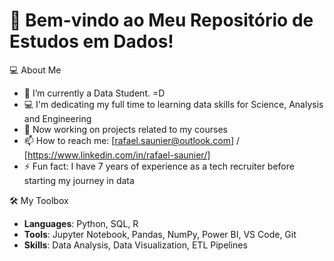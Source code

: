 # 🌟 Bem-vindo ao Meu Repositório de Estudos em Dados!

 💻 About Me
- 🌱 I’m currently a Data Student. =D  
- 💻 I'm dedicating my full time to learning data skills for Science, Analysis and Engineering
- 🔭 Now working on projects related to my courses
- 📫 How to reach me: [rafael.saunier@outlook.com] / [https://www.linkedin.com/in/rafael-saunier/]
- ⚡ Fun fact: I have 7 years of experience as a tech recruiter before starting my journey in data

 🛠️ My Toolbox
- **Languages**: Python, SQL, R
- **Tools**:  Jupyter Notebook, Pandas, NumPy, Power BI, VS Code, Git
- **Skills**: Data Analysis, Data Visualization, ETL Pipelines
<!--
**RafaelSaunier/RafaelSaunier** is a ✨ _special_ ✨ repository because its `README.md` (this file) appears on your GitHub profile.

Here are some ideas to get you started:

- 🔭 I’m currently working on ...
- 🌱 I’m currently learning ...
- 👯 I’m looking to collaborate on ...
- 🤔 I’m looking for help with ...
- 💬 Ask me about ...
- 📫 How to reach me: ...
- 😄 Pronouns: ...
- ⚡ Fun fact: ...
-->
